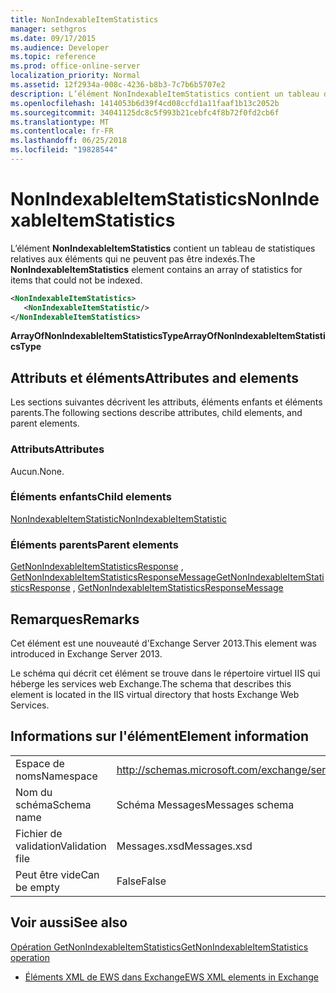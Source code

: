 ```yaml
---
title: NonIndexableItemStatistics
manager: sethgros
ms.date: 09/17/2015
ms.audience: Developer
ms.topic: reference
ms.prod: office-online-server
localization_priority: Normal
ms.assetid: 12f2934a-008c-4236-b8b3-7c7b6b5707e2
description: L’élément NonIndexableItemStatistics contient un tableau de statistiques relatives aux éléments qui ne peuvent pas être indexés.
ms.openlocfilehash: 1414053b6d39f4cd08ccfd1a11faaf1b13c2052b
ms.sourcegitcommit: 34041125dc8c5f993b21cebfc4f8b72f0fd2cb6f
ms.translationtype: MT
ms.contentlocale: fr-FR
ms.lasthandoff: 06/25/2018
ms.locfileid: "19828544"
---
```

# <a name="nonindexableitemstatistics"></a><span data-ttu-id="85857-103">NonIndexableItemStatistics</span><span class="sxs-lookup"><span data-stu-id="85857-103">NonIndexableItemStatistics</span></span>

<span data-ttu-id="85857-104">L’élément **NonIndexableItemStatistics** contient un tableau de statistiques relatives aux éléments qui ne peuvent pas être indexés.</span><span class="sxs-lookup"><span data-stu-id="85857-104">The **NonIndexableItemStatistics** element contains an array of statistics for items that could not be indexed.</span></span> 
  
```XML
<NonIndexableItemStatistics>
   <NonIndexableItemStatistic/>
</NonIndexableItemStatistics>
```

 <span data-ttu-id="85857-105">**ArrayOfNonIndexableItemStatisticsType**</span><span class="sxs-lookup"><span data-stu-id="85857-105">**ArrayOfNonIndexableItemStatisticsType**</span></span>
## <a name="attributes-and-elements"></a><span data-ttu-id="85857-106">Attributs et éléments</span><span class="sxs-lookup"><span data-stu-id="85857-106">Attributes and elements</span></span>

<span data-ttu-id="85857-107">Les sections suivantes décrivent les attributs, éléments enfants et éléments parents.</span><span class="sxs-lookup"><span data-stu-id="85857-107">The following sections describe attributes, child elements, and parent elements.</span></span>
  
### <a name="attributes"></a><span data-ttu-id="85857-108">Attributs</span><span class="sxs-lookup"><span data-stu-id="85857-108">Attributes</span></span>

<span data-ttu-id="85857-109">Aucun.</span><span class="sxs-lookup"><span data-stu-id="85857-109">None.</span></span>
  
### <a name="child-elements"></a><span data-ttu-id="85857-110">Éléments enfants</span><span class="sxs-lookup"><span data-stu-id="85857-110">Child elements</span></span>

[<span data-ttu-id="85857-111">NonIndexableItemStatistic</span><span class="sxs-lookup"><span data-stu-id="85857-111">NonIndexableItemStatistic</span></span>](nonindexableitemstatistic.md)
  
### <a name="parent-elements"></a><span data-ttu-id="85857-112">Éléments parents</span><span class="sxs-lookup"><span data-stu-id="85857-112">Parent elements</span></span>

<span data-ttu-id="85857-113">[GetNonIndexableItemStatisticsResponse](getnonindexableitemstatisticsresponse.md) , [GetNonIndexableItemStatisticsResponseMessage](getnonindexableitemstatisticsresponsemessage.md)</span><span class="sxs-lookup"><span data-stu-id="85857-113">[GetNonIndexableItemStatisticsResponse](getnonindexableitemstatisticsresponse.md) , [GetNonIndexableItemStatisticsResponseMessage](getnonindexableitemstatisticsresponsemessage.md)</span></span>
  
## <a name="remarks"></a><span data-ttu-id="85857-114">Remarques</span><span class="sxs-lookup"><span data-stu-id="85857-114">Remarks</span></span>

<span data-ttu-id="85857-115">Cet élément est une nouveauté d'Exchange Server 2013.</span><span class="sxs-lookup"><span data-stu-id="85857-115">This element was introduced in Exchange Server 2013.</span></span>
  
<span data-ttu-id="85857-116">Le schéma qui décrit cet élément se trouve dans le répertoire virtuel IIS qui héberge les services web Exchange.</span><span class="sxs-lookup"><span data-stu-id="85857-116">The schema that describes this element is located in the IIS virtual directory that hosts Exchange Web Services.</span></span>
  
## <a name="element-information"></a><span data-ttu-id="85857-117">Informations sur l'élément</span><span class="sxs-lookup"><span data-stu-id="85857-117">Element information</span></span>

|||
|:-----|:-----|
|<span data-ttu-id="85857-118">Espace de noms</span><span class="sxs-lookup"><span data-stu-id="85857-118">Namespace</span></span>  <br/> |http://schemas.microsoft.com/exchange/services/2006/messages  <br/> |
|<span data-ttu-id="85857-119">Nom du schéma</span><span class="sxs-lookup"><span data-stu-id="85857-119">Schema name</span></span>  <br/> |<span data-ttu-id="85857-120">Schéma Messages</span><span class="sxs-lookup"><span data-stu-id="85857-120">Messages schema</span></span>  <br/> |
|<span data-ttu-id="85857-121">Fichier de validation</span><span class="sxs-lookup"><span data-stu-id="85857-121">Validation file</span></span>  <br/> |<span data-ttu-id="85857-122">Messages.xsd</span><span class="sxs-lookup"><span data-stu-id="85857-122">Messages.xsd</span></span>  <br/> |
|<span data-ttu-id="85857-123">Peut être vide</span><span class="sxs-lookup"><span data-stu-id="85857-123">Can be empty</span></span>  <br/> |<span data-ttu-id="85857-124">False</span><span class="sxs-lookup"><span data-stu-id="85857-124">False</span></span>  <br/> |
   
## <a name="see-also"></a><span data-ttu-id="85857-125">Voir aussi</span><span class="sxs-lookup"><span data-stu-id="85857-125">See also</span></span>



[<span data-ttu-id="85857-126">Opération GetNonIndexableItemStatistics</span><span class="sxs-lookup"><span data-stu-id="85857-126">GetNonIndexableItemStatistics operation</span></span>](getnonindexableitemstatistics-operation.md)


- [<span data-ttu-id="85857-127">Éléments XML de EWS dans Exchange</span><span class="sxs-lookup"><span data-stu-id="85857-127">EWS XML elements in Exchange</span></span>](ews-xml-elements-in-exchange.md)

